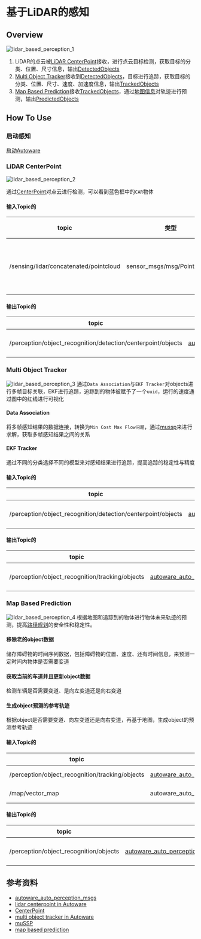 # 基于LiDAR的感知

## Overview
![lidar_based_perception_1](./images/lidar_based_perception_1.jpg)

1. LiDAR的点云被[LiDAR CenterPoint](https://github.com/autowarefoundation/autoware.universe/tree/main/perception/lidar_centerpoint)接收，进行点云目标检测，获取目标的分类、位置、尺寸信息，输出[DetectedObjects](https://github.com/tier4/autoware_auto_msgs/blob/tier4/main/autoware_auto_perception_msgs/msg/DetectedObjects.idl)
2. [Multi Object Tracker](https://github.com/autowarefoundation/autoware.universe/tree/main/perception/multi_object_tracker)接收到[DetectedObjects](https://github.com/tier4/autoware_auto_msgs/blob/tier4/main/autoware_auto_perception_msgs/msg/DetectedObjects.idl)，目标进行追踪，获取目标的分类、位置、尺寸、速度、加速度信息，输出[TrackedObjects](https://github.com/tier4/autoware_auto_msgs/blob/tier4/main/autoware_auto_perception_msgs/msg/TrackedObjects.idl)
3. [Map Based Prediction](https://github.com/autowarefoundation/autoware.universe/tree/main/perception/map_based_prediction)接收[TrackedObjects](https://github.com/tier4/autoware_auto_msgs/blob/tier4/main/autoware_auto_perception_msgs/msg/TrackedObjects.idl)，通过[地图信息](../地图/lanelet2%E5%9C%B0%E5%9B%BE.md)对轨迹进行预测，输出[PredictedObjects](https://github.com/tier4/autoware_auto_msgs/blob/tier4/main/autoware_auto_perception_msgs/msg/PredictedObjects.idl)

## How To Use

### 启动感知
[启动Autoware](./%E5%90%AF%E5%8A%A8autoware.md)

### LiDAR CenterPoint
![lidar_based_perception_2](./images/lidar_based_perception_2.png)

通过[CenterPoint](https://github.com/tianweiy/CenterPoint)对点云进行检测，可以看到蓝色框中的`CAR`物体

#### 输入Topic的
|**topic**|**类型**|**描述**|
|---------|-------|--------|
|/sensing/lidar/concatenated/pointcloud|sensor_msgs/msg/PointCloud2|实时点云数据|

#### 输出Topic的
|**topic**|**类型**|**描述**|
|---------|-------|--------|
|/perception/object_recognition/detection/centerpoint/objects|[autoware_auto_perception_msgs/msg/DetectedObjects](https://github.com/tier4/autoware_auto_msgs/blob/tier4/main/autoware_auto_perception_msgs/msg/DetectedObjects.idl)|检测到的objects|


### Multi Object Tracker
![lidar_based_perception_3](./images/lidar_based_perception_3.png)
通过`Data Association`与`EKF Tracker`对objects进行多帧目标关联，EKF进行追踪，追踪到的物体被赋予了一个`uuid`，运行的速度通过图中的红线进行可视化

#### Data Association
将多帧感知结果的数据连接，转换为`Min Cost Max Flow问题`，通过[mussp](https://github.com/yu-lab-vt/muSSP)来进行求解，获取多帧感知结果之间的关系
#### EKF Tracker
通过不同的分类选择不同的模型来对感知结果进行追踪，提高追踪的稳定性与精度

#### 输入Topic的
|**topic**|**类型**|**描述**|
|---------|-------|--------|
|/perception/object_recognition/detection/centerpoint/objects|[autoware_auto_perception_msgs::msg::DetectedObjects](https://github.com/tier4/autoware_auto_msgs/blob/tier4/main/autoware_auto_perception_msgs/msg/DetectedObjects.idl)|检测到的objects|

#### 输出Topic的
|**topic**|**类型**|**描述**|
|---------|-------|--------|
|/perception/object_recognition/tracking/objects|[autoware_auto_perception_msgs/msg/TrackedObjects](https://github.com/tier4/autoware_auto_msgs/blob/tier4/main/autoware_auto_perception_msgs/msg/TrackedObjects.idl)|追踪到的object|

### Map Based Prediction
![lidar_based_perception_4](./images/lidar_based_perception_4.png)
根据地图和追踪到的物体进行物体未来轨迹的预测，提高[路径规划](./%E5%9F%BA%E4%BA%8Elanelet2%E5%9C%B0%E5%9B%BE%E7%9A%84%E5%85%A8%E5%B1%80%E8%B7%AF%E5%BE%84%E8%A7%84%E5%88%92.md)的安全性和稳定性。

#### 移除老的object数据

储存障碍物的时间序列数据，包括障碍物的位置、速度、还有时间信息，来预测一定时间内物体是否需要变道

#### 获取当前的车道并且更新object数据

检测车辆是否需要变道、是向左变道还是向右变道

#### 生成object预测的参考轨迹

根据object是否需要变道、向左变道还是向右变道，再基于地图，生成object的预测参考轨迹

#### 输入Topic的
|**topic**|**类型**|**描述**|
|---------|-------|--------|
|/perception/object_recognition/tracking/objects|[autoware_auto_perception_msgs/msg/TrackedObjects](https://github.com/tier4/autoware_auto_msgs/blob/tier4/main/autoware_auto_perception_msgs/msg/TrackedObjects.idl)|追踪到的object|
|/map/vector_map|autoware_auto_mapping_msgs/msg/HADMapBin|矢量地图(lanelet2)|

#### 输出Topic的
|**topic**|**类型**|**描述**|
|---------|-------|--------|
|/perception/object_recognition/objects|[autoware_auto_perception_msgs::msg::PredictedObjects](https://github.com/tier4/autoware_auto_msgs/blob/tier4/main/autoware_auto_perception_msgs/msg/PredictedObjects.idl)|有预测轨迹的objects|

## 参考资料

- [autoware_auto_perception_msgs](https://github.com/tier4/autoware_auto_msgs/tree/tier4/main/autoware_auto_perception_msgs/msg)
- [lidar centerpoint in Autoware](https://github.com/autowarefoundation/autoware.universe/tree/main/perception/lidar_centerpoint)
- [CenterPoint](https://github.com/tianweiy/CenterPoint)
- [multi object tracker in Autoware](https://github.com/autowarefoundation/autoware.universe/tree/main/perception/multi_object_tracker)
- [muSSP](https://github.com/yu-lab-vt/muSSP)
- [map based prediction](https://github.com/autowarefoundation/autoware.universe/tree/main/perception/map_based_prediction)

